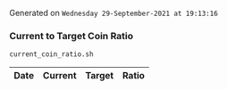 Generated on `Wednesday 29-September-2021 at 19:13:16`

### Current to Target Coin Ratio
`current_coin_ratio.sh`

Date|Current|Target|Ratio
---|---|---|---
